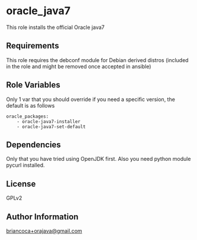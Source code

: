 oracle_java7
========

This role installs the official Oracle java7

Requirements
------------

This role requires the debconf module for Debian derived distros (included in the role and might be removed once accepted in ansible)

Role Variables
--------------

Only 1 var that you should override if you need a specific version, the default is as follows

    oracle_packages:
        - oracle-java7-installer
        - oracle-java7-set-default

Dependencies
------------

Only that you have tried using OpenJDK first.
Also you need python module pycurl installed.

License
-------

GPLv2

Author Information
------------------

briancoca+orajava@gmail.com
